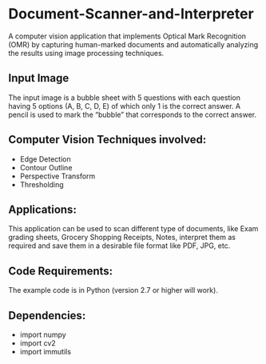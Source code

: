 # Document-Scanner-and-Interpreter
A computer vision application that implements Optical Mark Recognition (OMR) by capturing human-marked documents and automatically analyzing the results using image processing techniques.

## Input Image
The input image is a bubble sheet with 5 questions with each question having 5 options (A, B, C, D, E) of which only 1 is the correct answer. A pencil is used to mark the “bubble” that corresponds to the correct answer.

## Computer Vision Techniques involved:
- Edge Detection
- Contour Outline
- Perspective Transform
- Thresholding

## Applications:
This application can be used to scan different type of documents, like Exam grading sheets, Grocery Shopping Receipts, Notes, interpret them as required and save them in a desirable file format like PDF, JPG, etc.

## Code Requirements:
The example code is in Python (version 2.7 or higher will work).

## Dependencies:
- import numpy
- import cv2
- import immutils
